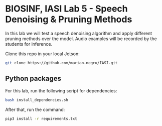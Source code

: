 # BIOSINF, IASI Lab 5 - Speech Denoising & Pruning Methods

In this lab we will test a speech denoising algorithm and apply different pruning methods over the model. Audio examples will be recorded by the students for inference.

Clone this repo in your local Jetson:
```bash
git clone https://github.com/marian-negru/IASI.git
```

## Python packages

For this lab, run the following script for dependencies:

```bash
bash install_dependencies.sh
```

After that, run the command:

```bash
pip3 install -r requirements.txt
```